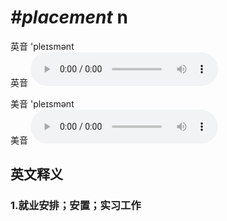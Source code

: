 # ***\#placement*** n
英音 'pleɪsmənt  
英音
<audio src="./media/placement1_AAC.aac" controls="controls"></audio>

美音 'pleɪsmənt  
美音
<audio src="./media/placement2_AAC.aac" controls="controls"></audio>



  

英文释义
---
### 1.**就业安排；安置；实习工作**  


